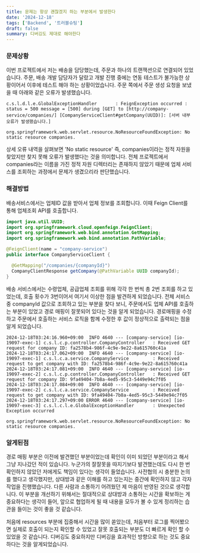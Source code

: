```yaml
---
title: 문제는 항상 괜찮겠지 하는 부분에서 발생한다
date: '2024-12-18'
tags: ['Backend', '트러블슈팅']
draft: false
summary: 디버깅도 제대로 해야한다
---
```


### 문제상황

이번 프로젝트에서 저는 배송을 담당했는데, 주문과 하나의 트랜잭션으로 연결되어 있었습니다. 주문, 배송 개발 담당자가 달랐고 개발 진행 중에는 연동 테스트가 불가능한 상황이어서 이후에 테스트 해야 하는 상황이었습니다. 주문 쪽에서 주문 생성 요청을 보냈을 때 아래와 같은 오류가 발생했습니다.

```
c.s.l.d.l.e.GlobalExceptionHandler       : FeignException occurred : status = 500 message = [500] during [GET] to [http://company-service/companies/] [CompanyServiceClient#getCompany(UUID)]: [서버 내부 오류가 발생했습니다.]
```

```
org.springframework.web.servlet.resource.NoResourceFoundException: No static resource companies.
```

상세 오류 내역을 살펴보면 'No static resource' 즉, companies이라는 정적 자원을 찾았지만 찾지 못해 오류가 발생했다는 것을 의미합니다. 전체 프로젝트에서 companies라는 이름을 가진 정적 자원 디렉터리는 존재하지 않았기 때문에 업체 서비스를 조회하는 과정에서 문제가 생겼으리라 판단했습니다.

### 해결방법

배송서비스에서는 업체ID 값을 받아서 업체 정보를 조회합니다. 이때 Feign Client를 통해 업체조회 API를 호출합니다.

```java
import java.util.UUID;
import org.springframework.cloud.openfeign.FeignClient;
import org.springframework.web.bind.annotation.GetMapping;
import org.springframework.web.bind.annotation.PathVariable;

@FeignClient(name = "company-service")
public interface CompanyServiceClient {

  @GetMapping("/companies/{companyId}")
  CompanyClientResponse getCompany(@PathVariable UUID companyId);
}
```

배송 서비스에서는 수령업체, 공급업체 조회를 위해 각각 한 번씩 총 2번 조회를 하고 있었는데, 호출 횟수가 3번이어서 여기서 이상한 점을 발견하게 되었습니다. 전체 서비스 중 companyId 값으로 조회하고 있는 부분을 찾다 보니, 주문에서도 업체 API를 호출하는 부분이 있었고 경로 매핑이 잘못되어 있다는 것을 알게 되었습니다. 경로매핑을 수정하고 주문에서 호출하는 서비스 로직을 함께 수정한 후 값이 정상적으로 출력되는 점을 알게 되었습니다.

```
2024-12-18T03:24:16.960+09:00  INFO 4640 --- [company-service] [io-19097-exec-1] c.s.l.c.p.controller.CompanyController   : Received GET request for company ID: fa2578b4-986f-4c9e-9e22-8a615760c41a
2024-12-18T03:24:17.062+09:00  INFO 4640 --- [company-service] [io-19097-exec-1] c.s.l.c.a.service.CompanyService         : Received request to get company with ID: fa2578b4-986f-4c9e-9e22-8a615760c41a
2024-12-18T03:24:17.081+09:00  INFO 4640 --- [company-service] [io-19097-exec-2] c.s.l.c.p.controller.CompanyController   : Received GET request for company ID: 9fa49404-7b8a-4ed5-95c3-5449e94c7f05
2024-12-18T03:24:17.084+09:00  INFO 4640 --- [company-service] [io-19097-exec-2] c.s.l.c.a.service.CompanyService         : Received request to get company with ID: 9fa49404-7b8a-4ed5-95c3-5449e94c7f05
2024-12-18T03:24:17.297+09:00 ERROR 4640 --- [company-service] [io-19097-exec-3] c.s.l.c.l.e.GlobalExceptionHandler       : Unexpected Exception occurred

org.springframework.web.servlet.resource.NoResourceFoundException: No static resource companies.
```

### 알게된점

경로 매핑 부분은 이전에 발견했던 부분이었는데 확인이 이미 되었던 부분이라고 해서 그냥 지나갔던 적이 있습니다. 누군가의 잘잘못을 따지기보다 발견했는데도 다시 한 번 확인하지 않았던 저에게도 책임이 있다는 생각이 들었습니다. 사전협의 시 충분한 논의를 했다고 생각했지만, 상대방과 같은 이해를 하고 있는지는 중간에 확인하지 않고 각자 작업을 진행했습니다. 다른 사람과 소통하기 어려웠던 제 마음이 반영된 것으로 생각합니다. 이 부분을 개선하기 위해서는 절대적으로 상대방과 소통하는 시간을 확보하는 게 중요하다는 생각이 들어, 앞으로 협업하게 될 때 내용을 모두가 볼 수 있게 정리하는 습관을 들이는 것이 좋을 것 같습니다.

처음에 resources 부분에 집중해서 시간을 많이 쏟았는데, 처음부터 로그를 찍어봤으면 실제로 호출이 되는지 확인할 수 있었고 잘못 호출되는 부분도 더 빠르게 확인 할 수 있었을 것 같습니다. 디버깅도 중요하지만 디버깅을 효과적인 방향으로 하는 것도 중요하다는 것을 알게되었습니다.